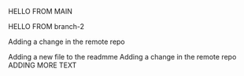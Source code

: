 HELLO FROM MAIN

HELLO FROM branch-2

Adding a change in the remote repo

Adding a new file to the readmme
Adding a change in the remote repo ADDING MORE TEXT
